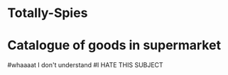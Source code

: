 # Totally-Spies
# Catalogue of goods in supermarket
#whaaaat I don't understand 
#I HATE THIS SUBJECT

